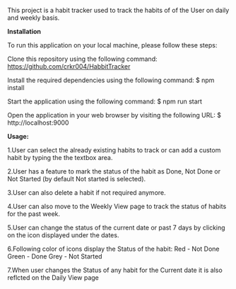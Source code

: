 This project is a habit tracker used to track the habits of of the User on daily and weekly basis.

**Installation**

To run this application on your local machine, please follow these steps:

Clone this repository using the following command:
https://github.com/crkr004/HabbitTracker

Install the required dependencies using the following command:
$ npm install 

Start the application using the following command:
$ npm run start 

Open the application in your web browser by visiting the following URL:
$ http://localhost:9000 

**Usage:**

1.User can select the already existing habits to track or can add a custom habit by typing the the textbox area.

2.User has a feature to mark the status of the habit as Done, Not Done or Not Started (by default Not started is selected).

3.User can also delete a habit if not required anymore.

4.User can also move to the Weekly View page to track the status of habits for the past week.

5.User can change the status of the current date or past 7 days by clicking on the icon displayed under the dates.

6.Following color of icons display the Status of the habit:
Red - Not Done
Green - Done
Grey - Not Started

7.When user changes the Status of any habit for the Current date it is also reflcted on the Daily View page
